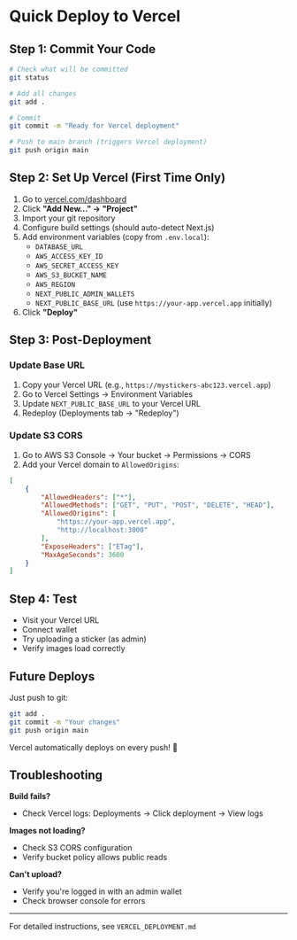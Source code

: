 # Quick Deploy to Vercel

## Step 1: Commit Your Code

```bash
# Check what will be committed
git status

# Add all changes
git add .

# Commit
git commit -m "Ready for Vercel deployment"

# Push to main branch (triggers Vercel deployment)
git push origin main
```

## Step 2: Set Up Vercel (First Time Only)

1. Go to [vercel.com/dashboard](https://vercel.com/dashboard)
2. Click **"Add New..." → "Project"**
3. Import your git repository
4. Configure build settings (should auto-detect Next.js)
5. Add environment variables (copy from `.env.local`):
   - `DATABASE_URL`
   - `AWS_ACCESS_KEY_ID`
   - `AWS_SECRET_ACCESS_KEY`
   - `AWS_S3_BUCKET_NAME`
   - `AWS_REGION`
   - `NEXT_PUBLIC_ADMIN_WALLETS`
   - `NEXT_PUBLIC_BASE_URL` (use `https://your-app.vercel.app` initially)
6. Click **"Deploy"**

## Step 3: Post-Deployment

### Update Base URL
1. Copy your Vercel URL (e.g., `https://mystickers-abc123.vercel.app`)
2. Go to Vercel Settings → Environment Variables
3. Update `NEXT_PUBLIC_BASE_URL` to your Vercel URL
4. Redeploy (Deployments tab → "Redeploy")

### Update S3 CORS
1. Go to AWS S3 Console → Your bucket → Permissions → CORS
2. Add your Vercel domain to `AllowedOrigins`:
```json
[
    {
        "AllowedHeaders": ["*"],
        "AllowedMethods": ["GET", "PUT", "POST", "DELETE", "HEAD"],
        "AllowedOrigins": [
            "https://your-app.vercel.app",
            "http://localhost:3000"
        ],
        "ExposeHeaders": ["ETag"],
        "MaxAgeSeconds": 3600
    }
]
```

## Step 4: Test

- Visit your Vercel URL
- Connect wallet
- Try uploading a sticker (as admin)
- Verify images load correctly

## Future Deploys

Just push to git:
```bash
git add .
git commit -m "Your changes"
git push origin main
```

Vercel automatically deploys on every push! 🚀

## Troubleshooting

**Build fails?** 
- Check Vercel logs: Deployments → Click deployment → View logs

**Images not loading?**
- Check S3 CORS configuration
- Verify bucket policy allows public reads

**Can't upload?**
- Verify you're logged in with an admin wallet
- Check browser console for errors

---

For detailed instructions, see `VERCEL_DEPLOYMENT.md`

